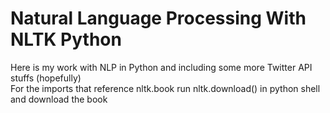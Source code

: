 Natural Language Processing With NLTK Python
============================================
Here is my work with NLP in Python and including some more Twitter API stuffs (hopefully)<br>
For the imports that reference nltk.book run nltk.download() in python shell and download the book